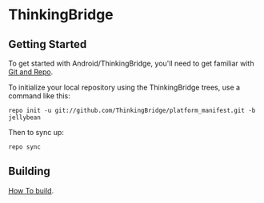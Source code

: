 ThinkingBridge
============


Getting Started
---------------

To get started with Android/ThinkingBridge, you'll need to get
familiar with [Git and Repo](http://source.android.com/source/downloading.html).

To initialize your local repository using the ThinkingBridge trees, use a command like this:

    repo init -u git://github.com/ThinkingBridge/platform_manifest.git -b jellybean

Then to sync up:

    repo sync


Building
--------

[How To build](http://tbridge.kr).